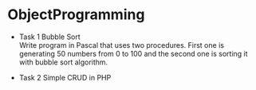 # ObjectProgramming

- Task 1 Bubble Sort<br/>
  Write program in Pascal that uses two procedures. First one is generating 50 numbers from 0 to 100 and the second one is sorting it with bubble sort algorithm.

- Task 2 
  Simple CRUD in PHP
